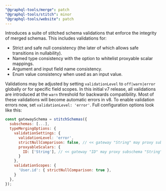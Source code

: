 ```yaml
---
"@graphql-tools/merge": patch
"@graphql-tools/stitch": minor
"@graphql-tools/website": patch
---
```


Introduces a suite of stitched schema validations that enforce the integrity of merged schemas. This includes validations for:

- Strict and safe null consistency (the later of which allows safe transitions in nullability).
- Named type consistency with the option to whitelist proxyable scalar mappings.
- Argument and input field name consistency.
- Enum value consistency when used as an input value.

Validations may be adjusted by setting `validationLevel` to `off|warn|error` globally or for specific field scopes. In this initial v7 release, all validations are introduced at the `warn` threshold for backwards compatibility. Most of these validations will become automatic errors in v8. To enable validation errors now, set `validationLevel: 'error'`. Full configuration options look like this: 

```js
const gatewaySchema = stitchSchemas({
  subschemas: [...],
  typeMergingOptions: {
    validationSettings: {
      validationLevel: 'error',
      strictNullComparison: false, // << gateway "String" may proxy subschema "String!"
      proxyableScalars: {
        ID: ['String'], // << gateway "ID" may proxy subschema "String"
      }
    },
    validationScopes: {
      'User.id': { strictNullComparison: true },
    }
  },
});
```
